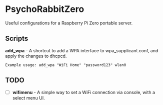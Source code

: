 # PsychoRabbitZero
Useful configurations for a Raspberry Pi Zero portable server.

Scripts
----------

**add_wpa** - A shortcut to add a WPA interface to wpa_supplicant.conf, and apply the changes to dhcpcd.
```
Example usage: add_wpa "WiFi Home" "password123" wlan0
```


TODO
----------
- [ ] **wifimenu** - A simple way to set a WiFi connection via console, with a select menu UI.
